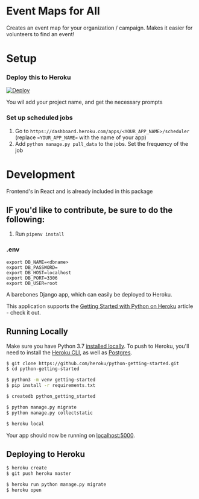 # Event Maps for All

Creates an event map for your organization / campaign. Makes it easier for volunteers to find an event!

# Setup 

### Deploy this to Heroku

[![Deploy](https://www.herokucdn.com/deploy/button.svg)](https://heroku.com/deploy)

You wil add your project name, and get the necessary prompts

### Set up scheduled jobs

1. Go to `https://dashboard.heroku.com/apps/<YOUR_APP_NAME>/scheduler` (replace `<YOUR_APP_NAME>` with the name of your app)
2. Add `python manage.py pull_data` to the jobs. Set the frequency of the job

# Development

Frontend's in React and is already included in this package

## IF you'd like to contribute, be sure to do the following:

1. Run `pipenv install`

### .env
```
export DB_NAME=<dbname>
export DB_PASSWORD=
export DB_HOST=localhost
export DB_PORT=3306
export DB_USER=root
```

A barebones Django app, which can easily be deployed to Heroku.

This application supports the [Getting Started with Python on Heroku](https://devcenter.heroku.com/articles/getting-started-with-python) article - check it out.

## Running Locally

Make sure you have Python 3.7 [installed locally](http://install.python-guide.org). To push to Heroku, you'll need to install the [Heroku CLI](https://devcenter.heroku.com/articles/heroku-cli), as well as [Postgres](https://devcenter.heroku.com/articles/heroku-postgresql#local-setup).

```sh
$ git clone https://github.com/heroku/python-getting-started.git
$ cd python-getting-started

$ python3 -m venv getting-started
$ pip install -r requirements.txt

$ createdb python_getting_started

$ python manage.py migrate
$ python manage.py collectstatic

$ heroku local
```

Your app should now be running on [localhost:5000](http://localhost:5000/).

## Deploying to Heroku

```sh
$ heroku create
$ git push heroku master

$ heroku run python manage.py migrate
$ heroku open
```
